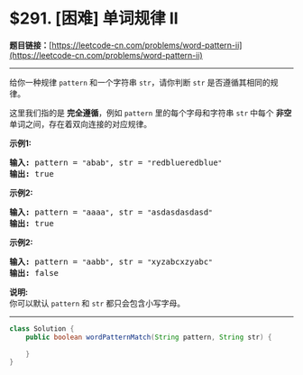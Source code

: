 # $291. [困难] 单词规律 II

**题目链接：**[https://leetcode-cn.com/problems/word-pattern-ii](https://leetcode-cn.com/problems/word-pattern-ii)

---

<div class="content__1Y2H">
 <div class="notranslate">
  <p>给你一种规律&nbsp;<code>pattern</code>&nbsp;和一个字符串&nbsp;<code>str</code>，请你判断&nbsp;<code>str</code>&nbsp;是否遵循其相同的规律。</p> 
  <p>这里我们指的是 <strong>完全遵循</strong>，例如 <code>pattern</code>&nbsp;里的每个字母和字符串&nbsp;<code>str</code><strong>&nbsp;</strong>中每个 <strong>非空</strong> 单词之间，存在着双向连接的对应规律。</p> 
  <p><strong>示例1:</strong></p> 
  <pre class="language-text"><strong>输入:</strong> pattern = <code>"</code>abab<code>"</code>, str = <code>"</code>redblueredblue<code>"</code>
<strong>输出:</strong> true</pre> 
  <p><strong>示例2:</strong></p> 
  <pre class="language-text"><strong>输入:</strong> pattern = <code>"</code>aaaa<code>"</code>, str = <code>"</code>asdasdasdasd<code>"</code>
<strong>输出:</strong> true</pre> 
  <p><strong>示例2:</strong></p> 
  <pre class="language-text"><strong>输入:</strong> pattern = <code>"</code>aabb<code>"</code>, str = <code>"</code>xyzabcxzyabc<code>"</code>
<strong>输出:</strong> false</pre> 
  <p><strong>说明:</strong><br> 你可以默认&nbsp;<code>pattern</code>&nbsp;和 <code>str</code>&nbsp;都只会包含小写字母。</p> 
 </div>
</div>

---

```java
class Solution {
    public boolean wordPatternMatch(String pattern, String str) {
        
    }
}
```
